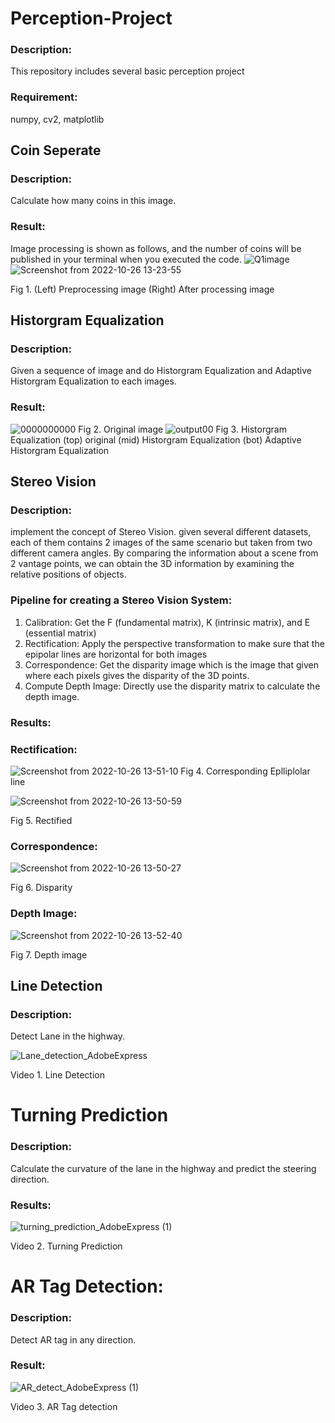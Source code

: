 # Perception-Project
### Description:
This repository includes several basic perception project
### Requirement:
numpy, cv2, matplotlib

## Coin Seperate
### Description:

Calculate how many coins in this image.
### Result:
Image processing is shown as follows, and the number of coins will be published in your terminal when you executed the code.
![Q1image](https://user-images.githubusercontent.com/55338365/198095332-982d5242-2c4b-4faf-b03b-ec831095093b.png)![Screenshot from 2022-10-26 13-23-55](https://user-images.githubusercontent.com/55338365/198095670-84c265ac-78ff-4614-a638-a62f74dee052.png)

Fig 1. (Left) Preprocessing image (Right) After processing image



## Historgram Equalization
### Description:

Given a sequence of image and do Historgram Equalization and Adaptive Historgram Equalization to each images.

### Result:

![0000000000](https://user-images.githubusercontent.com/55338365/198097957-109ed8ca-8915-4f94-afdf-823aedb983f9.png)
Fig 2. Original image
![output00](https://user-images.githubusercontent.com/55338365/198097987-0e01a798-9b18-4807-878f-6b7f360a0270.png)
Fig 3. Historgram Equalization (top) original (mid) Historgram Equalization (bot) Adaptive Historgram Equalization

## Stereo Vision 
### Description:
implement the concept of Stereo Vision. given several different datasets, each of them contains 2 images of the same scenario but
taken from two different camera angles. By comparing the information about a scene from 2 vantage points, we can obtain the 3D information by examining the relative positions of objects.

### Pipeline for creating a Stereo Vision System:
1. Calibration: Get the F (fundamental matrix), K (intrinsic matrix), and E (essential matrix)
2. Rectification: Apply the perspective transformation to make sure that the epipolar lines are horizontal for both images
3. Correspondence: Get the disparity image which is the image that given where each pixels gives the disparity of the 3D points.
4. Compute Depth Image: Directly use the disparity matrix to calculate the depth image.

### Results:
### Rectification:


![Screenshot from 2022-10-26 13-51-10](https://user-images.githubusercontent.com/55338365/198101309-44edcc94-1f52-437a-becf-470e98b8dace.png)
Fig 4. Corresponding Eplliplolar line

![Screenshot from 2022-10-26 13-50-59](https://user-images.githubusercontent.com/55338365/198101316-db664991-d101-4463-90cf-0cd7ae5a8274.png)

Fig 5. Rectified
### Correspondence:
![Screenshot from 2022-10-26 13-50-27](https://user-images.githubusercontent.com/55338365/198100835-40d103f6-0735-42e4-849f-31c55b843493.png)

Fig 6. Disparity


### Depth Image:
![Screenshot from 2022-10-26 13-52-40](https://user-images.githubusercontent.com/55338365/198101273-1ce7a01d-bfa6-479d-ae8b-9e7716c25ccc.png)

Fig 7. Depth image


## Line Detection
### Description: 
Detect Lane in the highway.

![Lane_detection_AdobeExpress](https://user-images.githubusercontent.com/55338365/198093735-5015928b-d5dd-47e8-b88a-1b95e473738b.gif)

Video 1. Line Detection


# Turning Prediction
### Description:
Calculate the curvature of the lane in the highway and predict the steering direction.
### Results:
![turning_prediction_AdobeExpress (1)](https://user-images.githubusercontent.com/55338365/198093383-3f7910b5-3a58-44ab-a66c-7409b0dbcc66.gif)

Video 2. Turning Prediction

# AR Tag Detection:
### Description:
Detect AR tag in any direction.

### Result:
![AR_detect_AdobeExpress (1)](https://user-images.githubusercontent.com/55338365/198097203-46b5d08d-dc20-454f-ac1c-fef83a75893d.gif)

Video 3. AR Tag detection





